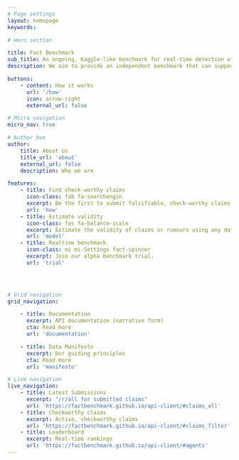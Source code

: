 ```yaml
---
# Page settings
layout: homepage
keywords:

# Hero section

title: Fact Benchmark 
sub_title: An ongoing, Kaggle-like benchmark for real-time detection of fake news.
description: We aim to provide an independent benchmark that can support and encourage the development of technologies and procedures for rapid detection and discernment of rumor from fact.

buttons:
    - content: How it works
      url: '/how'
      icon: arrow-right
      external_url: false

# Micro navigation
micro_nav: true

# Author box
author:
    title: About us 
    title_url: 'about'
    external_url: false
    description: Who we are

features:
    - title: Find check-worthy claims 
      icon-class: fab fa-searchengin
      excerpt: Be the first to submit falsifiable, check-worthy claims or rumors of interest to the general public.
      url: 'how' 
    - title: Estimate validity
      icon-class: fas fa-balance-scale
      excerpt: Estimate the validity of claims or rumours using any data, process or technology you choose to use.
      url: 'model' 
    - title: Realtime benchmark
      icon-class: mi mi-Settings fact-spinner
      excerpt: Join our alpha benchmark trial.
      url: 'trial' 

   


# Grid navigation
grid_navigation:

    - title: Documentation 
      excerpt: API documentation (narrative form)
      cta: Read more
      url: 'documentation' 

    - title: Data Manifesto
      excerpt: Our guiding principles
      cta: Read more
      url: 'manifesto' 

# Live navigation
live_navigation:
    - title: Latest Submissions
      excerpt: "/r/all for submitted claims"
      url: 'https://factbenchmark.github.io/api-client/#claims_all'
    - title: Checkworthy claims
      excerpt: Active, checkworthy claims
      url: 'https://factbenchmark.github.io/api-client/#claims_filter'
    - title: Leaderboard 
      excerpt: Real-time rankings
      url: 'https://factbenchmark.github.io/api-client/#agents'
---
```


<!--    
    - title: Members
      excerpt: Our founding member organisations
      cta: Read more
      url: 'members' 

      
    - title: Roadmap
      excerpt: Our development roadmap
      cta: Read more
      url: 'roadmap' 
-->
<!-- 
- title: How it works
  excerpt: What the Realtime Fact Benchmark is and how it works
  cta: Read more
  url: 'how' 

- title: Alpha trial 
  excerpt: Be part of our alpha trial
  cta: Read more
  url: 'trial' 

- title: Modeling truthiness
  excerpt: Our practical, Bayesian approach
  cta: Read more
  url: 'model'  -->
